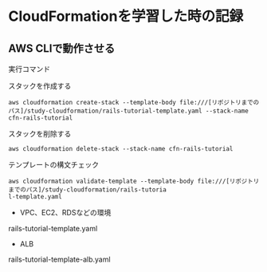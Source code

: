 # CloudFormationを学習した時の記録

## AWS CLIで動作させる

実行コマンド

スタックを作成する
```
aws cloudformation create-stack --template-body file:///[リポジトリまでのパス]/study-cloudformation/rails-tutorial-template.yaml --stack-name cfn-rails-tutorial
```

スタックを削除する
```
aws cloudformation delete-stack --stack-name cfn-rails-tutorial
```

テンプレートの構文チェック
```
aws cloudformation validate-template --template-body file:///[リポジトリまでのパス]/study-cloudformation/rails-tutoria
l-template.yaml
```

* VPC、EC2、RDSなどの環境

rails-tutorial-template.yaml

* ALB

rails-tutorial-template-alb.yaml

